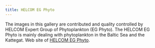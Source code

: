 ```yaml
---
title: HELCOM EG Phyto
---
```


The images in this gallery are contributed and quality controlled by HELCOM Expert Group of Phytoplankton (EG Phyto). The HELCOM EG Phyto is mainly dealing with phytoplankton in the Baltic Sea and the Kattegat. Web site of [HELCOM EG Phyto](https://helcom.fi/helcom-at-work/projects/peg/).
